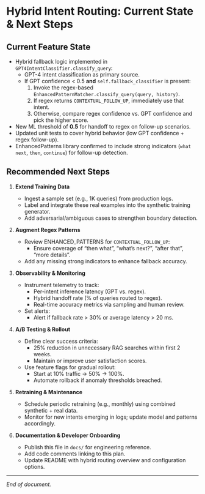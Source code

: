 # Hybrid Intent Routing: Current State & Next Steps

## Current Feature State

- Hybrid fallback logic implemented in `GPT4IntentClassifier.classify_query`:
  - GPT-4 intent classification as primary source.
  - If GPT confidence < 0.5 **and** `self.fallback_classifier` is present:
    1. Invoke the regex-based `EnhancedPatternMatcher.classify_query(query, history)`.
    2. If regex returns `CONTEXTUAL_FOLLOW_UP`, immediately use that intent.
    3. Otherwise, compare regex confidence vs. GPT confidence and pick the higher score.
- New ML threshold of **0.5** for handoff to regex on follow-up scenarios.
- Updated unit tests to cover hybrid behavior (low GPT confidence + regex follow-up).
- EnhancedPatterns library confirmed to include strong indicators (`what next`, `then`, `continue`) for follow-up detection.

## Recommended Next Steps

1. **Extend Training Data**
   - Ingest a sample set (e.g., 1K queries) from production logs.
   - Label and integrate these real examples into the synthetic training generator.
   - Add adversarial/ambiguous cases to strengthen boundary detection.

2. **Augment Regex Patterns**
   - Review ENHANCED_PATTERNS for `CONTEXTUAL_FOLLOW_UP`:
     - Ensure coverage of “then what”, “what’s next?”, “after that”, “more details”.
   - Add any missing strong indicators to enhance fallback accuracy.

3. **Observability & Monitoring**
   - Instrument telemetry to track:
     - Per-intent inference latency (GPT vs. regex).
     - Hybrid handoff rate (% of queries routed to regex).
     - Real-time accuracy metrics via sampling and human review.
   - Set alerts:
     - Alert if fallback rate > 30% or average latency > 20 ms.

4. **A/B Testing & Rollout**
   - Define clear success criteria:
     - 25% reduction in unnecessary RAG searches within first 2 weeks.
     - Maintain or improve user satisfaction scores.
   - Use feature flags for gradual rollout:
     - Start at 10% traffic → 50% → 100%.
     - Automate rollback if anomaly thresholds breached.

5. **Retraining & Maintenance**
   - Schedule periodic retraining (e.g., monthly) using combined synthetic + real data.
   - Monitor for new intents emerging in logs; update model and patterns accordingly.

6. **Documentation & Developer Onboarding**
   - Publish this file in `docs/` for engineering reference.
   - Add code comments linking to this plan.
   - Update README with hybrid routing overview and configuration options.

---

_End of document._
